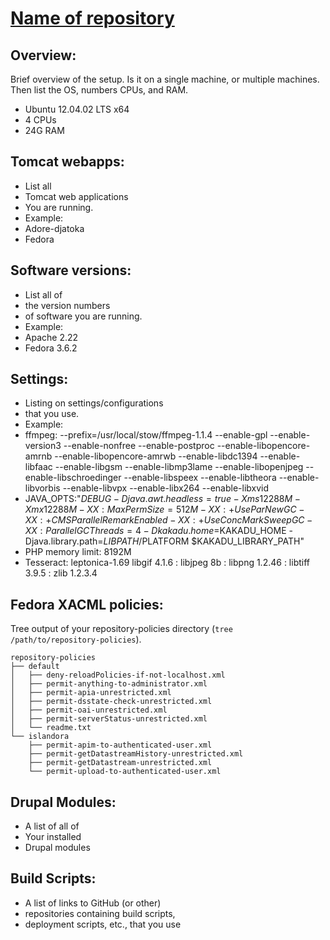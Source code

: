 # [Name of repository](https://example.sample)

## Overview:

Brief overview of the setup. Is it on a single machine, or multiple machines. Then list the OS, numbers CPUs, and RAM.

* Ubuntu 12.04.02 LTS x64
* 4 CPUs
* 24G RAM

## Tomcat webapps:

* List all
* Tomcat web applications
* You are running.
* Example:
* Adore-djatoka
* Fedora

## Software versions:

* List all of
* the version numbers
* of software you are running.
* Example:
* Apache 2.22
* Fedora 3.6.2

## Settings:

* Listing on settings/configurations
* that you use.
* Example:
* ffmpeg: --prefix=/usr/local/stow/ffmpeg-1.1.4 --enable-gpl --enable-version3 --enable-nonfree --enable-postproc --enable-libopencore-amrnb --enable-libopencore-amrwb --enable-libdc1394 --enable-libfaac --enable-libgsm --enable-libmp3lame --enable-libopenjpeg --enable-libschroedinger --enable-libspeex --enable-libtheora --enable-libvorbis --enable-libvpx --enable-libx264 --enable-libxvid
* JAVA_OPTS:"$DEBUG -Djava.awt.headless=true -Xms12288M -Xmx12288M -XX:MaxPermSize=512M -XX:+UseParNewGC -XX:+CMSParallelRemarkEnabled -XX:+UseConcMarkSweepGC -XX:ParallelGCThreads=4 -Dkakadu.home=$KAKADU_HOME -Djava.library.path=$LIBPATH/$PLATFORM $KAKADU_LIBRARY_PATH"
* PHP memory limit: 8192M
* Tesseract:  leptonica-1.69 libgif 4.1.6 : libjpeg 8b : libpng 1.2.46 : libtiff 3.9.5 : zlib 1.2.3.4

## Fedora XACML policies:

Tree output of your repository-policies directory (`tree /path/to/repository-policies`).

```
repository-policies
├── default
│   ├── deny-reloadPolicies-if-not-localhost.xml
│   ├── permit-anything-to-administrator.xml
│   ├── permit-apia-unrestricted.xml
│   ├── permit-dsstate-check-unrestricted.xml
│   ├── permit-oai-unrestricted.xml
│   ├── permit-serverStatus-unrestricted.xml
│   └── readme.txt
└── islandora
    ├── permit-apim-to-authenticated-user.xml
    ├── permit-getDatastreamHistory-unrestricted.xml
    ├── permit-getDatastream-unrestricted.xml
    └── permit-upload-to-authenticated-user.xml
```

## Drupal Modules:

* A list of all of
* Your installed 
* Drupal modules

## Build Scripts:

* A list of links to GitHub (or other)
* repositories containing build scripts,
* deployment scripts, etc., that you use
